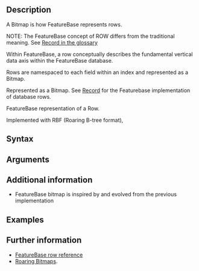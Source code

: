 
## Description

A Bitmap is how FeatureBase represents rows.

NOTE: The FeatureBase concept of ROW differs from the traditional meaning. See [Record in the glossary](/concepts/glossary.md)

Within FeatureBase, a row conceptually describes the fundamental vertical data axis within the FeatureBase database.

Rows are namespaced to each field within an index and represented as a Bitmap.

Represented as a Bitmap. See [Record]() for the Featurebase implementation of database rows.

FeatureBase representation of a Row.

Implemented with RBF (Roaring B-tree format),

## Syntax


## Arguments


## Additional information

* FeatureBase bitmap is inspired by and evolved from the previous implementation

## Examples


## Further information

* [FeatureBase row reference]()
* [Roaring Bitmaps](https://roaringbitmap.org/).
